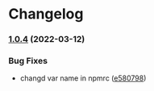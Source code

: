 # Changelog

### [1.0.4](https://www.github.com/daisyui/react-daisyui/compare/v1.0.3...v1.0.4) (2022-03-12)


### Bug Fixes

* changd var name in npmrc ([e580798](https://www.github.com/daisyui/react-daisyui/commit/e580798f484331847c2e0901136ec5170ea150da))
